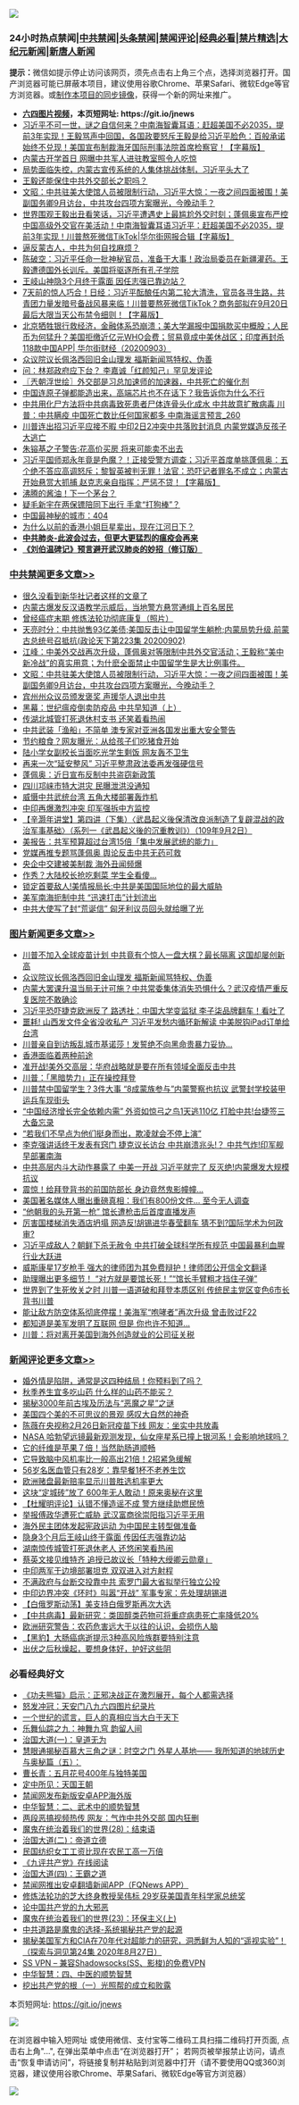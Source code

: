 ![](https://raw.githubusercontent.com/fqnews/bnews/master/64photo/fqnews-qr.jpg)

<div id="tt">
<h3>24小时热点禁闻|<a href="#%E4%B8%AD%E5%85%B1%E7%A6%81%E9%97%BB%E6%9B%B4%E5%A4%9A%E6%96%87%E7%AB%A0">中共禁闻</a>|<a href="#%E5%9B%BE%E7%89%87%E6%96%B0%E9%97%BB%E6%9B%B4%E5%A4%9A%E6%96%87%E7%AB%A0">头条禁闻</a>|<a href="#%E6%96%B0%E9%97%BB%E8%AF%84%E8%AE%BA%E6%9B%B4%E5%A4%9A%E6%96%87%E7%AB%A0">禁闻评论|<a href="#%E5%BF%85%E7%9C%8B%E7%BB%8F%E5%85%B8%E5%A5%BD%E6%96%87">经典必看|<a href="/video.md#%E7%A6%81%E7%89%87%E7%B2%BE%E9%80%89">禁片精选</a>|<a href="https://github.com/fqnews/djy/blob/master/gb/nf1351518.md#1">大纪元新闻</a>|<a href="https://github.com/fqnews/ntdtv/blob/master/gb/prog204.md#1">新唐人新闻</a></h3>
<div><b>提示：</b>微信如提示停止访问该网页，须先点击右上角三个点，选择浏览器打开。国产浏览器可能已屏蔽本项目，建议使用谷歌Chrome、苹果Safari、微软Edge等官方浏览器。或<a href="https://github.com/fqnews/bnews/blob/master/%E5%88%B6%E4%BD%9Cgit%E7%A6%81%E9%97%BB%E9%95%9C%E5%83%8F.md">制作本项目的同步镜像</a>，获得一个新的网址来推广。</div>
<ul>
<li><b><a href="http://d1.bdrive.tk/64.mp4" target="_blank">六四图片视频</a>，本页短网址: https://git.io/jnews</b></li>
<li><a href="/bannedvideo/20200903/1390052.md">习近平不可一世，谜之自信何来？中南海智囊耳语：赶超美国不必2035，提前3年实现！王毅骂声中回国，各国政要怒斥王毅是给习近平脸色：百般承诺始终不兑现！美国宣布制裁海牙国际刑事法院首席检察官！【字幕版】</a></li>
<li><a href="/cnnews/20200903/1390050.md">内蒙古开学首日 网曝中共军人进驻教室照令人吃惊</a></li>
<li><a href="/bannedvideo/20200903/1390150.md">局势面临失控，内蒙古宣传系统的人集体挑战体制，习近平头大了</a></li>
<li><a href="/ssgc/20200903/1390162.md">王毅还能保住中共外交部长之职吗？</a></li>
<li><a href="/cbnews/20200903/1390136.md">文昭：中共驻美大使馆人员被限制行动，习近平大惊：一夜之间四面被围！美副国务卿9月访台，中共攻台四项方案曝光，今晚动手？</a></li>
<li><a href="/bannedvideo/20200903/1390166.md">世界围观王毅出丑看笑话，习近平遭遇史上最尴尬外交时刻；蓬佩奥宣布严控中国高级外交官在美活动！中南海智囊耳语习近平：赶超美国不必2035，提前3年实现！川普熬死微信TikTok|华尔街网报合辑【字幕版】</a></li>
<li><a href="/ssgc/20200903/1390148.md">逼反蒙古人，中共为何自找麻烦？</a></li>
<li><a href="/bannedvideo/20200903/1390098.md">陈破空：习近平任命一批神秘官员，准备干大事！政治局委员在新疆灌药。王毅遭德国外长训斥。美国将驱逐所有孔子学院</a></li>
<li><a href="/cnnews/20200903/1390244.md">王岐山神隐3个月终于露面 因任志强已靠边站？</a></li>
<li><a href="/bannedvideo/20200903/1390141.md">7天前的惊人巧合！日经：习近平酝酿任内第二轮大清洗，官员各寻生路，共青团力量发暗号备战风暴来临！川普要熬死微信TikTok？商务部拟在9月20日最后大限当天公布禁令细则！【字幕版】</a></li>
<li><a href="/bannedvideo/20200903/1390158.md">北京牺牲银行救经济，金融体系恐崩溃；美大学漏报中国捐款买中概股；人民币为何猛升？美国拒缴近亿元WHO会费；贸易竟成中美休战区；印度再封杀118款中国APP| 华尔街财经（20200903）</a></li>
<li><a href="/topimagenews/20200903/1390075.md">众议院议长佩洛西回旧金山理发 福斯新闻骂特权、伪善</a></li>
<li><a href="/cnnews/hknews/20200903/1390169.md">问：林郑政府应下台？ 李嘉诚「红颜知己」罕见发评论</a></li>
<li><a href="/ssgc/20200903/1390071.md">〖兲朝浮世绘〗外交部是习总加速师的加速器，中共死亡的催化剂</a></li>
<li><a href="/bannedvideo/20200903/1390157.md">中国连原子弹都能造出来，高端芯片也不在话下？我告诉你为什么不行</a></li>
<li><a href="/comments/20200903/1390123.md">中共用化尸方法将中共病毒致死患者尸体连骨头化成水 中共故意扩散病毒 川普：中共瞒疫 中国死亡数比任何国家都多 中南海谣言预言_260</a></li>
<li><a href="/cnnews/20200903/1390252.md">川普连出招习近平应接不暇 中印2日2冲突中共落败封消息 内蒙党媒造反孩子大逃亡</a></li>
<li><a href="/cnnews/20200903/1390247.md">朱镕基之子警告:花高价买房 将来可能卖不出去</a></li>
<li><a href="/bannedvideo/20200903/1390408.md">习近平国师郑永年竟是色魔？！正接受警方调查；习近平首度单挑蓬佩奥：五个绝不答应高调怒斥；黎智英被判无罪！法官：恐吓记者罪名不成立；内蒙古开始悬赏大抓捕 赵克志亲自指挥：严惩不贷！【字幕版】</a></li>
<li><a href="/ssgc/20200903/1390100.md">沸腾的酱油！下一个茅台？</a></li>
<li><a href="/cnnews/20200903/1390234.md">疑毛新宇在两保镖陪同下出行 手拿“打狗棒”？</a></li>
<li><a href="/comments/20200903/1390120.md">中国最神秘的城市：404</a></li>
<li><a href="/ssgc/20200903/1390165.md">为什么以前的香港小姐巨星辈出，现在江河日下？</a></li>
<li><b><a href="/comments/20200211/1275071.md" target="_blank">中共肺炎-此波会过去，但更大更猛烈的瘟疫会再来</a></b></li>
<li><b><a href="/comments/20200207/1272816.md" target="_blank">《刘伯温碑记》预言避开武汉肺炎的妙招（修订版）</a></b></li>
</ul>
</div>

<div class="catlist">
<h3><a href="/cbnews/" target="_blank">中共禁闻</a><span><a href="/cbnews/" target="_blank" rel="nofollow">更多文章>></a></span></h3>
<ul>
<li><a href="/cbnews/20200903/1390471.md" target="_blank">很久没看到新华社记者这样的文章了</a></li>
<li><a href="/cbnews/20200903/1390435.md" target="_blank">内蒙古爆发反汉语教学示威后，当地警方悬赏通缉上百名居民</a></li>
<li><a href="/cbnews/20200903/1390317.md" target="_blank">曾经癌症末期 修炼法轮功彻底康复（照片）</a></li>
<li><a href="/cbnews/20200903/1390308.md" target="_blank">天亮时分：中共抛售93亿美债;美国反击让中国留学生躺枪;内蒙局势升级,前蒙古总统号召抵抗(政论天下第223集 20200902)</a></li>
<li><a href="/cbnews/20200903/1390289.md" target="_blank">江峰：中美外交战再次升级，蓬佩奥对等限制中共外交官活动；王毅称“美中新冷战”的真实用意；为什麽全面禁止中国留学生是大比例事件。</a></li>
<li><a href="/cbnews/20200903/1390136.md" target="_blank">文昭：中共驻美大使馆人员被限制行动，习近平大惊：一夜之间四面被围！美副国务卿9月访台，中共攻台四项方案曝光，今晚动手？</a></li>
<li><a href="/cbnews/20200903/1389911.md" target="_blank">宾州州众议员颁发褒奖 声援华人退出中共</a></li>
<li><a href="/cbnews/20200903/1389913.md" target="_blank">黑幕：世纪瘟疫倒卖防疫品 中共早知道（上）</a></li>
<li><a href="/cbnews/20200903/1390109.md" target="_blank">传湖北城管打死退休村支书 还笑着看热闹</a></li>
<li><a href="/cbnews/20200903/1390062.md" target="_blank">中共武装「渔船」不简单 澳专家对亚洲各国发出重大安全警告</a></li>
<li><a href="/cbnews/20200903/1390061.md" target="_blank">节约粮食？网友曝光：从给孩子们吃猪食开始</a></li>
<li><a href="/cbnews/20200903/1390036.md" target="_blank">陆小学女副校长当面吃光学生剩饭 网友轰不卫生</a></li>
<li><a href="/cbnews/20200903/1389979.md" target="_blank">再来一次“延安整风” 习近平整肃政法委再发强硬信号</a></li>
<li><a href="/cbnews/20200902/1389920.md" target="_blank">蓬佩奥：近日宣布反制中共盗窃新政策</a></li>
<li><a href="/cbnews/20200902/1389822.md" target="_blank">四川邛崃市特大洪灾 民曝泄洪没通知</a></li>
<li><a href="/cbnews/20200902/1389803.md" target="_blank">威慑中共武统台湾 五角大楼部署轰炸机</a></li>
<li><a href="/cbnews/20200902/1389791.md" target="_blank">中印再爆激烈冲突 印军强拆中方监控</a></li>
<li><a href="/cbnews/20200902/1389755.md" target="_blank">【辛灏年讲堂】第四讲（下集）〈武昌起义後保清改良派制造了复辟混战的政治军事基础〉（系列一《武昌起义後的沉重教训》）（109年9月2日）</a></li>
<li><a href="/cbnews/20200902/1389735.md" target="_blank">美报告：共军预算超过台湾15倍「集中发展武统的能力」</a></li>
<li><a href="/cbnews/20200902/1389734.md" target="_blank">党媒再推专题骂蓬佩奥 舆论反击中共无药可救</a></li>
<li><a href="/cbnews/20200902/1389724.md" target="_blank">央企中交建被美制裁 海外丑闻频爆</a></li>
<li><a href="/cbnews/20200902/1389719.md" target="_blank">作秀？大陆校长抢吃剩菜 学生全看傻…</a></li>
<li><a href="/cbnews/20200902/1389714.md" target="_blank">锁定首要敌人!美情报局长:中共是美国国际地位的最大威胁</a></li>
<li><a href="/cbnews/20200902/1389713.md" target="_blank">美军南海扼制中共 “迅速打击”计划流出</a></li>
<li><a href="/cbnews/20200902/1389675.md" target="_blank">中共大使写了封“荒诞信” 匈牙利议员回头就给曝了光</a></li>

</ul>
</div>
<div class="catlist">
<h3><a href="/topimagenews/" target="_blank">图片新闻</a><span><a href="/topimagenews/" target="_blank" rel="nofollow">更多文章>></a></span></h3>
<ul>
<li><a href="/topimagenews/20200903/1390470.md" target="_blank">川普不加入全球疫苗计划 中共竟有个惊人一盘大棋？最长隔离 这国却屡创新高</a></li>
<li><a href="/topimagenews/20200903/1390075.md" target="_blank">众议院议长佩洛西回旧金山理发 福斯新闻骂特权、伪善</a></li>
<li><a href="/topimagenews/20200902/1389953.md" target="_blank">内蒙大罢课升温当局无计可施？中共常委集体消失恐惧什么？武汉疫情严重反复医院不敢确诊</a></li>
<li><a href="/topimagenews/20200902/1389888.md" target="_blank">习近平恐吓捷克欧洲反了 路透社：中国大学变监狱 李子柒品牌翻车！看吐了</a></li>
<li><a href="/topimagenews/20200902/1389840.md" target="_blank">噩耗! 山西发文件全省没收私产 习近平发愁内循环新解读 中美脱钩iPad订单给台湾</a></li>
<li><a href="/topimagenews/20200902/1389762.md" target="_blank">川普亲自到访叛乱城市基诺莎！发誓绝不向黑命贵暴力妥协…</a></li>
<li><a href="/comments/20200902/1389663.md" target="_blank">香港面临着两种前途</a></li>
<li><a href="/topimagenews/20200902/1389577.md" target="_blank">准开战!美外交高层：华府战略就是要在所有领域全面反击中共</a></li>
<li><a href="/topimagenews/20200902/1389489.md" target="_blank">川普：「黑暗势力」正在操控拜登</a></li>
<li><a href="/topimagenews/20200901/1389357.md" target="_blank">川普禁中国留学生？3件大事 “8成蒙族参与”内蒙警察也抗议 武警封学校装甲运兵车现街头</a></li>
<li><a href="/topimagenews/20200901/1389324.md" target="_blank">&#8220;中国经济增长完全依赖内需&#8221; 外资如惊弓之鸟1天逃110亿 打脸中共!台捷签三大备忘录</a></li>
<li><a href="/topimagenews/20200901/1389112.md" target="_blank">“若我们不早点为他们挺身而出，欺凌就会不停上演”</a></li>
<li><a href="/topimagenews/20200831/1388874.md" target="_blank">李克强讲话终于发表有窍门 捷克议长访台 中共崩溃兆头!？ 中共气炸!印军舰早部署南海</a></li>
<li><a href="/topimagenews/20200831/1388860.md" target="_blank">中共高层内斗大动作暴露了 中美一开战 习近平就完了 反灭绝!内蒙爆发大规模抗议</a></li>
<li><a href="/topimagenews/20200831/1388627.md" target="_blank">震惊！给拜登背书的前国防部长 身边竟然鬼影幢幢&#8230;</a></li>
<li><a href="/topimagenews/20200831/1388449.md" target="_blank">美国著名媒体人曝出重磅真相：我们有800份文件… 至今无人调查</a></li>
<li><a href="/topimagenews/20200831/1388426.md" target="_blank">“他朝我的头开第一枪” 馆长遭枪击后首度直播发声</a></li>
<li><a href="/topimagenews/20200831/1388362.md" target="_blank">厉害国楼梯消失酒店坍塌 网造反!胡锡进华春莹翻车 猜不到?国际学术为何政审?</a></li>
<li><a href="/topimagenews/20200831/1388357.md" target="_blank">习近平成敌人？朝鲜下杀无赦令 中共打破全球科学所有规范 中国最暴利血腥行业大跃进</a></li>
<li><a href="/topimagenews/20200830/1388071.md" target="_blank">威斯康星17岁枪手 强大的律师团为其免费辩护！律师团公开信全文翻译</a></li>
<li><a href="/topimagenews/20200830/1388032.md" target="_blank">助理曝出更多细节！ “对方就是要馆长死！”“馆长手臂粗才挡住子弹”</a></li>
<li><a href="/topimagenews/20200829/1387868.md" target="_blank">世界到了生死攸关之时 川普一语道破和拜登本质区别 传统民主党区变色6市长背书川普</a></li>
<li><a href="/topimagenews/20200829/1387710.md" target="_blank">能让敌方防空体系彻底停摆！美海军“咆哮者”再次升级 曾击败过F22</a></li>
<li><a href="/topimagenews/20200829/1387697.md" target="_blank">都知道是美军发明了互联网 但是 你也许不知道…</a></li>
<li><a href="/topimagenews/20200829/1387452.md" target="_blank">川普：将对离开美国到海外创造就业的公司征关税</a></li>

</ul>
</div>
<div class="catlist">
<h3><a href="/comments/" target="_blank">新闻评论</a><span><a href="/comments/" target="_blank" rel="nofollow">更多文章>></a></span></h3>
<ul>
<li><a href="/comments/20200904/1390525.md" target="_blank">婚外情是陷阱，通常是这四种结局！你预料到了吗？</a></li>
<li><a href="/comments/20200904/1390524.md" target="_blank">秋季养生宜多吃山药 什么样的山药不能买？</a></li>
<li><a href="/comments/20200904/1390517.md" target="_blank">揭秘3000年前古埃及历法与“恶魔之星”之谜</a></li>
<li><a href="/comments/20200904/1390516.md" target="_blank">美国四个美的不可思议的景观 感叹大自然的神奇</a></li>
<li><a href="/comments/20200903/1390496.md" target="_blank">陈薇在央视称2月26日新冠疫苗下线 网友：坐实中共放毒</a></li>
<li><a href="/comments/20200903/1390478.md" target="_blank">NASA 哈勃望远镜最新观测发现，仙女座星系已撞上银河系！会影响地球吗？</a></li>
<li><a href="/comments/20200903/1390477.md" target="_blank">它的纤维是苹果７倍！当然助肠道顺畅</a></li>
<li><a href="/comments/20200903/1390476.md" target="_blank">它导致脑中风机率比一般高出21倍！2招紧急缓解</a></li>
<li><a href="/comments/20200903/1390475.md" target="_blank">56岁名医血管只有28岁：靠早餐1杯不老养生饮</a></li>
<li><a href="/comments/20200903/1390433.md" target="_blank">欧洲赌盘最新赔率显示川普胜选机率更大</a></li>
<li><a href="/comments/20200903/1390432.md" target="_blank">这块“定城砖”放了 600年无人敢动！原来奥秘在这里</a></li>
<li><a href="/comments/20200903/1390427.md" target="_blank">【杜耀明评论】认错不懂造谣不成 警方继续助燃民愤</a></li>
<li><a href="/comments/20200903/1390307.md" target="_blank">举报傅政华遭死亡威胁 武汉富商徐崇阳指习近平无用</a></li>
<li><a href="/comments/20200903/1390306.md" target="_blank">海外民主团体发起宪政运动 为中国民主转型做准备</a></li>
<li><a href="/comments/20200903/1390305.md" target="_blank">隐身3个月后王岐山终于露面 传因任志强靠边站</a></li>
<li><a href="/comments/20200903/1390304.md" target="_blank">湖南惊传城管打死退休老人 还悠闲笑看热闹</a></li>
<li><a href="/comments/20200903/1390303.md" target="_blank">蔡英文接见维特齐 追授已故议长「特种大绶卿云勋章」</a></li>
<li><a href="/comments/20200903/1390302.md" target="_blank">中印两军于边境部署坦克 双双进入对方射程</a></li>
<li><a href="/comments/20200903/1390301.md" target="_blank">不满政府与台断交投靠中共 索罗门最大省拟举行独立公投</a></li>
<li><a href="/comments/20200903/1390300.md" target="_blank">中印边界冲突《环时》叫嚣“开战” 军事专家：先处理胡锡进</a></li>
<li><a href="/comments/20200903/1390299.md" target="_blank">【白俄罗斯动荡】美支持白俄罗斯再次大选</a></li>
<li><a href="/comments/20200903/1390298.md" target="_blank">【中共病毒】最新研究：类固醇类药物可将重症病患死亡率降低20%</a></li>
<li><a href="/comments/20200903/1390297.md" target="_blank">欧洲研究警告：农药危害远大于以往的认识，会损伤人脑</a></li>
<li><a href="/comments/20200903/1390296.md" target="_blank">【黑豹】大肠癌病逝提示3种高风险族群要特别注意</a></li>
<li><a href="/comments/20200903/1390295.md" target="_blank">出伏之后秋燥起，要想身体好，护好这些阴</a></li>

</ul>
</div>

<div class="catlist">
<h3>必看经典好文</h3>
<ul>
<li><a href="/comments/20200308/1290182.md" target="_blank">《功夫熊猫》启示：正邪决战正在激烈展开，每个人都需选择</a></li>
<li><a href="/comments/20200604/783200.md" target="_blank">怒发冲冠：天安门八九六四图片纪录片</a></li>
<li><a href="/comments/20200621/1348067.md" target="_blank">一个世纪的谎言，巨人的真相应当大白于天下</a></li>
<li><a href="/tculture/20170718/793528.md" target="_blank">乐舞仙踪之九：神舞九穹 韵留人间</a></li>
<li><a href="/cbnews/20180307/911097.md" target="_blank">治国大道(一)：皇道无为</a></li>
<li><a href="/cbnews/20170907/819423.md" target="_blank">慧眼通揭秘百慕大三角之谜：时空之门 外星人基地—— 我所知道的地球历史与奥秘篇（五）：</a></li>
<li><a href="/comments/20200713/1359796.md" target="_blank">曹长青：五月花号400年与独特美国</a></li>
<li><a href="/tculture/xiulian/20151111/470021.md" target="_blank">定中所见：天国王朝</a></li>
<li><a href="/comments/20200627/783266.md" target="_blank">禁闻网发布新版安卓APP海外版</a></li>
<li><a href="/comments/20200605/783249.md" target="_blank">中华智慧：二、武术中的顺势智慧</a></li>
<li><a href="/cbnews/20200703/1355059.md" target="_blank">两段恶搞视频热传 网友：气炸中共外交部 国内狂删</a></li>
<li><a href="/comments/20181228/1054609.md" target="_blank">魔鬼在统治着我们的世界(28)：结束语</a></li>
<li><a href="/cbnews/20180308/911611.md" target="_blank">治国大道(二)：帝道立德</a></li>
<li><a href="/lifebaike/20200515/1328783.md" target="_blank">民国纺织女工工资比现在农民工高一万倍</a></li>
<li><a href="/bookonline/20131116/201057.md" target="_blank">《九评共产党》在线阅读</a></li>
<li><a href="/cbnews/20180310/912637.md" target="_blank">治国大道(四)：王霸之道</a></li>
<li><a href="/comments/20200503/1322531.md" target="_blank">禁闻网推出安卓翻墙新闻APP（FQNews APP）</a></li>
<li><a href="/comments/20190517/1129285.md" target="_blank">修炼法轮功的芝大终身教授吴伟标 29岁获美国青年科学家总统奖</a></li>
<li><a href="/comments/20200717/1361899.md" target="_blank">论中国共产党的九大邪恶</a></li>
<li><a href="/ssgc/20180904/993719.md" target="_blank">魔鬼在统治着我们的世界(23)：环保主义(上)</a></li>
<li><a href="/comments/20181209/1044543.md" target="_blank">中共道路是魔鬼的选择-系统揭秘共产党的起源</a></li>
<li><a href="/cbnews/20200828/1386804.md" target="_blank">揭秘美国军方和CIA在70年代对超能力的研究，洞悉鲜为人知的“遥视实验”！（探索与洞见第24集 2020年8月27日）</a></li>
<li><a href="/comments/20191231/1250654.md" target="_blank">SS VPN &#8211; 兼容Shadowsocks(SS、影梭)的免费VPN</a></li>
<li><a href="/comments/20200605/783247.md" target="_blank">中华智慧：四、中医的顺势智慧</a></li>
<li><a href="/comments/20200629/1352460.md" target="_blank">挖出共产党的根（一）光照帮的成立和败露</a></li>

</ul>
</div>

本页短网址: https://git.io/jnews

![](https://raw.githubusercontent.com/fqnews/bnews/master/64photo/fqnews-qr.jpg)

在浏览器中输入短网址 或使用微信、支付宝等二维码工具扫描二维码打开页面, 点击右上角"...", 在弹出菜单中点击“在浏览器打开”； 若网页被举报禁止访问，请点击“恢复申请访问”，将链接复制并粘贴到浏览器中打开（请不要使用QQ或360浏览器，建议使用谷歌Chrome、苹果Safari、微软Edge等官方浏览器）

![](https://raw.githubusercontent.com/fqnews/bnews/master/64photo/wx.jpg)